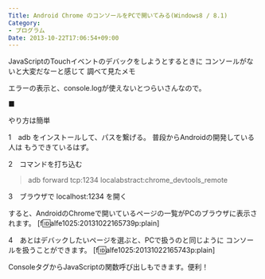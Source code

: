 ```yaml
---
Title: Android Chrome のコンソールをPCで開いてみる(Windows8 / 8.1)
Category:
- プログラム
Date: 2013-10-22T17:06:54+09:00
---
```



JavaScriptのTouchイベントのデバックをしようとするときに
コンソールがないと大変だなーと感じて 調べて見たメモ

エラーの表示と、console.logが使えないとつらいさんなので。

■

やり方は簡単
　

1　adb をインストールして、パスを繋げる。
普段からAndroidの開発している人は もうできているはず。

2　コマンドを打ち込む
>adb forward tcp:1234 localabstract:chrome_devtools_remote


3　ブラウザで
localhost:1234
を開く

すると、AndroidのChromeで開いているページの一覧がPCのブラウザに表示されます。
[f:id:alfe1025:20131022165739p:plain]


4　あとはデバックしたいページを選ぶと、PCで扱うのと同じように
コンソールを扱うことができます。
[f:id:alfe1025:20131022165743p:plain]


ConsoleタグからJavaScriptの関数呼び出しもできます。便利！

